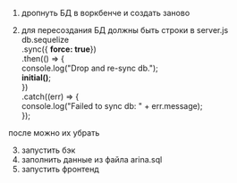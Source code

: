 1. дропнуть БД в воркбенче и создать заново  

2. для пересоздания БД должны быть строки в server.js  
  db.sequelize  
  .sync({ <b>force: true</b>})  
  .then(() => {  
    console.log("Drop and re-sync db.");  
    <b>initial()</b>;  
  })  
  .catch((err) => {  
    console.log("Failed to sync db: " + err.message);  
  });  
    
  после можно их убрать  

3. запустить бэк  
4. заполнить данные из файла arina.sql  
5. запустить фронтенд  

